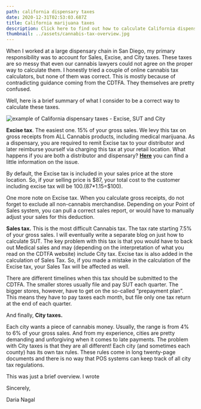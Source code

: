 ```yaml
---
path: california dispensary taxes
date: 2020-12-31T02:53:03.687Z
title: California marijuana taxes
description: Click here to find out how to calculate California dispensary taxes.
thumbnail: ../assets/cannabis-tax-overview.jpg
---
```

When I worked at a large dispensary chain in San Diego, my primary responsibility was to account for Sales, Excise, and City taxes. These taxes are so messy that even our cannabis lawyers could not agree on the proper way to calculate them. I honestly tried a couple of online cannabis tax calculators, but none of them was correct. This is mostly because of contradicting guidance coming from the CDTFA. They themselves are pretty confused.

Well, here is a brief summary of what I consider to be a correct way to calculate these taxes.

![example of California dispensary taxes - Excise, SUT and City](../assets/example-of-calculation-of-california-dispensary-taxes.png "visual example of how to calculate dispensary taxes")

**Excise tax**. The easiest one. 15% of your gross sales.  We levy this tax on gross receipts from ALL Cannabis products, including medical marijuana. As a dispensary, you are required to remit Excise tax to your distributor and later reimburse yourself via charging this tax at your retail location. What happens if you are both a distributor and dispensary? **[Here](https://redeyecpa.com/blog/how-to-calculate-california-cannabis-excise-tax/)** you can find a little information on the issue.

By default, the Excise tax is included in your sales price at the store location. So, if your selling price is $87, your total cost to the customer including excise tax will be $100. ($87*1.15=$100). 

One more note on Excise tax. When you calculate gross receipts, do not forget to exclude all non-cannabis merchandise. Depending on your Point of Sales system, you can pull a correct sales report, or would have to manually adjust your sales for this deduction.

**Sales tax.** This is the most difficult Cannabis tax. The tax rate starting 7.5% of your gross sales. I will eventually write a separate blog on just how to calculate SUT. The key problem with this tax is that you would have to back out Medical sales and may (depending on the interpretation of what you read on the CDTFA website) include City tax. Excise tax is also added in the calculation of Sales Tax. So, if you made a mistake in the calculation of the Excise tax, your Sales Tax will be affected as well. 

There are different timelines when this tax should be submitted to the CDTFA. The smaller stores usually file and pay SUT each quarter. The bigger stores, however, have to get on the so-called “prepayment plan”. This means they have to pay taxes each month, but file only one tax return at the end of each quarter.

And finally, **City taxes.**

Each city wants a piece of cannabis money. Usually, the range is from 4% to 6% of your gross sales. And from my experience, cities are pretty demanding and unforgiving when it comes to late payments. The problem with City taxes is that they are all different! Each city (and sometimes each county) has its own tax rules. These rules come in long twenty-page documents and there is no way that POS systems can keep track of all city tax regulations.

This was just a brief overview. I wrote 

Sincerely,

Daria Nagal